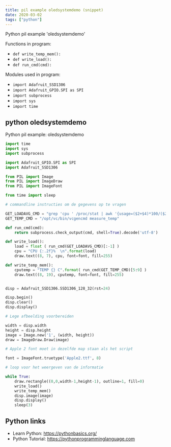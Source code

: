 ```yaml
---
title: pil example oledsystemdemo (snippet)
date: 2020-03-02
tags: ["python"]
---
```

Python pil example 'oledsystemdemo'

Functions in program: 
* `def write_temp_mem():`
* `def write_load():`
* `def run_cmd(cmd):`

Modules used in program: 
* `import Adafruit_SSD1306`
* `import Adafruit_GPIO.SPI as SPI`
* `import subprocess`
* `import sys`
* `import time`

## python oledsystemdemo

Python pil example: oledsystemdemo

```python
import time
import sys
import subprocess

import Adafruit_GPIO.SPI as SPI
import Adafruit_SSD1306

from PIL import Image
from PIL import ImageDraw
from PIL import ImageFont

from time import sleep

# commandline instructies om de gegevens op te vragen

GET_LOADAVG_CMD = "grep 'cpu ' /proc/stat | awk '{usage=($2+$4)*100/($2+$4+$5)} END {print(usage }'")
GET_TEMP_CMD = "/opt/vc/bin/vcgencmd measure_temp"

def run_cmd(cmd):
    return subprocess.check_output(cmd, shell=True).decode('utf-8')

def write_load():
    load = float ( run_cmd(GET_LOADAVG_CMD)[:-1] )
    cpu = "CPU {:.2f}%  \n".format(load)
    draw.text((8, 7), cpu, font=font, fill=255)

def write_temp_mem():
    cputemp = "TEMP {} C".format( run_cmd(GET_TEMP_CMD)[5:9] )
    draw.text((8, 19), cputemp, font=font, fill=255)


disp = Adafruit_SSD1306.SSD1306_128_32(rst=24)

disp.begin()
disp.clear()
disp.display()

# Lege afbeelding voorbereiden

width = disp.width
height = disp.height
image = Image.new('1', (width, height))
draw = ImageDraw.Draw(image)

# Apple 2 font moet in dezelfde map staan als het script

font = ImageFont.truetype('Apple2.ttf', 8)

# loop voor het weergeven van de informatie

while True:
    draw.rectangle((0,0,width-1,height-1), outline=1, fill=0)
    write_load()
    write_temp_mem()
    disp.image(image)
    disp.display()
    sleep(3)


```

## Python links

- Learn Python: https://pythonbasics.org/
- Python Tutorial: https://pythonprogramminglanguage.com
